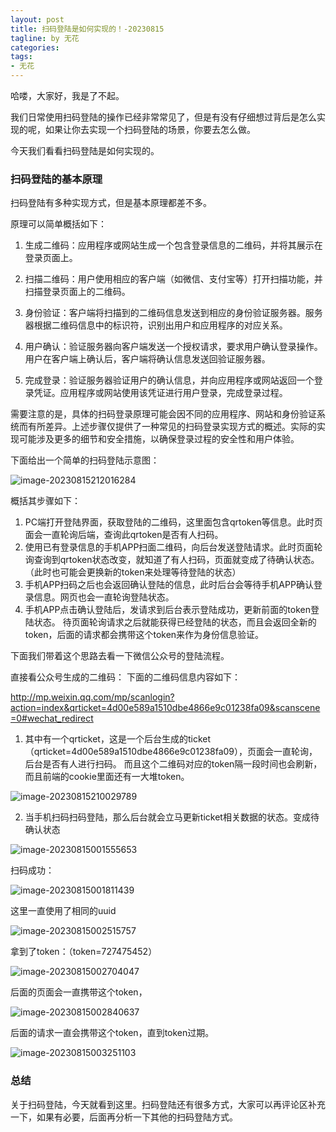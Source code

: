 ```yaml
---
layout: post
title: 扫码登陆是如何实现的！-20230815
tagline: by 无花
categories: 
tags:
- 无花
---
```


哈喽，大家好，我是了不起。

我们日常使用扫码登陆的操作已经非常常见了，但是有没有仔细想过背后是怎么实现的呢，如果让你去实现一个扫码登陆的场景，你要去怎么做。

今天我们看看扫码登陆是如何实现的。

<!--more-->

###  扫码登陆的基本原理
扫码登陆有多种实现方式，但是基本原理都差不多。

原理可以简单概括如下：

1. 生成二维码：应用程序或网站生成一个包含登录信息的二维码，并将其展示在登录页面上。

2. 扫描二维码：用户使用相应的客户端（如微信、支付宝等）打开扫描功能，并扫描登录页面上的二维码。

3. 身份验证：客户端将扫描到的二维码信息发送到相应的身份验证服务器。服务器根据二维码信息中的标识符，识别出用户和应用程序的对应关系。

4. 用户确认：验证服务器向客户端发送一个授权请求，要求用户确认登录操作。用户在客户端上确认后，客户端将确认信息发送回验证服务器。

5. 完成登录：验证服务器验证用户的确认信息，并向应用程序或网站返回一个登录凭证。应用程序或网站使用该凭证进行用户登录，完成登录过程。

需要注意的是，具体的扫码登录原理可能会因不同的应用程序、网站和身份验证系统而有所差异。上述步骤仅提供了一种常见的扫码登录实现方式的概述。实际的实现可能涉及更多的细节和安全措施，以确保登录过程的安全性和用户体验。



下面给出一个简单的扫码登陆示意图：

![image-20230815212016284](http://www.javanorth.cn/assets/images/2023/Flowerless/2308scan-010101.jpg)



概括其步骤如下： 

1. PC端打开登陆界面，获取登陆的二维码，这里面包含qrtoken等信息。此时页面会一直轮询后端，查询此qrtoken是否有人扫码。
2. 使用已有登录信息的手机APP扫面二维码，向后台发送登陆请求。此时页面轮询查询到qrtoken状态改变，就知道了有人扫码，页面就变成了待确认状态。（此时也可能会更换新的token来处理等待登陆的状态）
3. 手机APP扫码之后也会返回确认登陆的信息，此时后台会等待手机APP确认登录信息。网页也会一直轮询登陆状态。
4. 手机APP点击确认登陆后，发请求到后台表示登陆成功，更新前面的token登陆状态。 待页面轮询请求之后就能获得已经登陆的状态，而且会返回全新的token，后面的请求都会携带这个token来作为身份信息验证。



下面我们带着这个思路去看一下微信公众号的登陆流程。

直接看公众号生成的二维码： 下面的二维码信息内容如下：

http://mp.weixin.qq.com/mp/scanlogin?action=index&qrticket=4d00e589a1510dbe4866e9c01238fa09&scanscene=0#wechat_redirect

1. 其中有一个qrticket，这是一个后台生成的ticket（qrticket=4d00e589a1510dbe4866e9c01238fa09），页面会一直轮询，后台是否有人进行扫码。  而且这个二维码对应的token隔一段时间也会刷新，而且前端的cookie里面还有一大堆token。

![image-20230815210029789](http://www.javanorth.cn/assets/images/2023/Flowerless/2308scan-0101.jpg)



2. 当手机扫码扫码登陆，那么后台就会立马更新ticket相关数据的状态。变成待确认状态



![image-20230815001555653](http://www.javanorth.cn/assets/images/2023/Flowerless/2308scan-01.jpg)



扫码成功：

![image-20230815001811439](http://www.javanorth.cn/assets/images/2023/Flowerless/2308scan-02.jpg)



这里一直使用了相同的uuid 

![image-20230815002515757](http://www.javanorth.cn/assets/images/2023/Flowerless/2308scan-03.jpg)



拿到了token：（token=727475452）

![image-20230815002704047](http://www.javanorth.cn/assets/images/2023/Flowerless/2308scan-04.jpg)



后面的页面会一直携带这个token，

![image-20230815002840637](http://www.javanorth.cn/assets/images/2023/Flowerless/2308scan-05.jpg)



后面的请求一直会携带这个token，直到token过期。

![image-20230815003251103](http://www.javanorth.cn/assets/images/2023/Flowerless/2308scan-06.jpg)



### 总结

关于扫码登陆，今天就看到这里。扫码登陆还有很多方式，大家可以再评论区补充一下，如果有必要，后面再分析一下其他的扫码登陆方式。